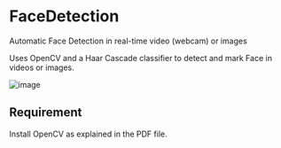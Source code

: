 # FaceDetection
Automatic Face Detection in real-time video (webcam) or images

Uses OpenCV and a Haar Cascade classifier to detect and mark Face in videos or images.


![image](https://user-images.githubusercontent.com/73147643/168730203-ffab2e9a-2325-44d2-b37f-9559fe0d5fa8.png)


## Requirement
Install OpenCV as explained in the PDF file.
